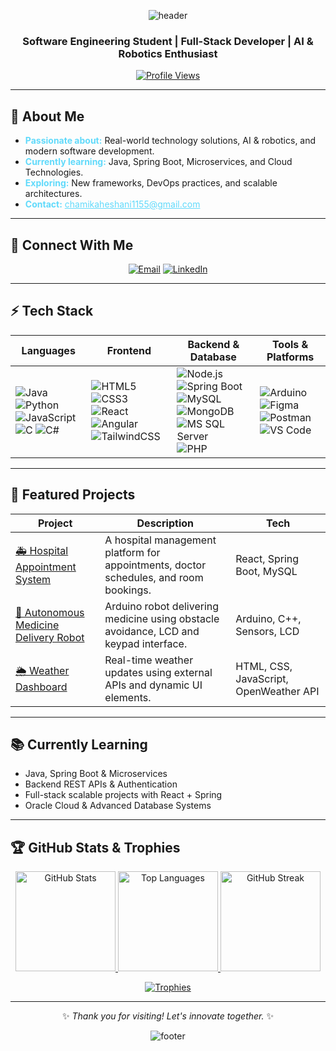 <div align="center">

![header](https://capsule-render.vercel.app/api?type=waving&color=0a66c2&height=200&section=header&text=Chamika%20Amarasinghe&fontColor=ffffff&fontSize=48&animation=fadeIn)

<h3>Software Engineering Student | Full-Stack Developer | AI & Robotics Enthusiast</h3>

[![Profile Views](https://komarev.com/ghpvc/?username=chamika-h&color=0a66c2&style=flat&label=PROFILE+VIEWS)](https://github.com/chamika-h)

</div>

---

## 👤 About Me

<ul>
  <li><span style="color:#61dafb;"><strong>Passionate about:</strong></span> Real-world technology solutions, AI & robotics, and modern software development.</li>
  <li><span style="color:#61dafb;"><strong>Currently learning:</strong></span> Java, Spring Boot, Microservices, and Cloud Technologies.</li>
  <li><span style="color:#61dafb;"><strong>Exploring:</strong></span> New frameworks, DevOps practices, and scalable architectures.</li>
  <li><span style="color:#61dafb;"><strong>Contact:</strong></span> <a href="mailto:chamikaheshani1155@gmail.com" style="color:#61dafb;">chamikaheshani1155@gmail.com</a></li>
</ul>

---

## 🔗 Connect With Me

<p align="center">
  <a href="mailto:chamikaheshani1155@gmail.com" target="_blank"><img src="https://img.shields.io/badge/Email-0A66C2?style=for-the-badge&logo=gmail&logoColor=white" alt="Email"></a>
  <a href="https://linkedin.com/in/chamika-amarasinghe-9293091b0" target="_blank"><img src="https://img.shields.io/badge/LinkedIn-0A66C2?style=for-the-badge&logo=linkedin&logoColor=white" alt="LinkedIn"></a>

</p>

---

## ⚡ Tech Stack

| Languages | Frontend | Backend & Database | Tools & Platforms |
|---|---|---|---|
| ![Java](https://img.shields.io/badge/-Java-181717?style=flat&logo=java&logoColor=white) ![Python](https://img.shields.io/badge/-Python-181717?style=flat&logo=python&logoColor=white) ![JavaScript](https://img.shields.io/badge/-Javascript-181717?style=flat&logo=javascript&logoColor=F7DF1E) ![C](https://img.shields.io/badge/-C-181717?style=flat&logo=c&logoColor=white) ![C#](https://img.shields.io/badge/-C%23-181717?style=flat&logo=c-sharp&logoColor=white) | ![HTML5](https://img.shields.io/badge/-HTML5-181717?style=flat&logo=html5&logoColor=E34F26) ![CSS3](https://img.shields.io/badge/-CSS3-181717?style=flat&logo=css3&logoColor=1572B6) ![React](https://img.shields.io/badge/-React-181717?style=flat&logo=react&logoColor=61DAFB) ![Angular](https://img.shields.io/badge/-Angular-181717?style=flat&logo=angular&logoColor=DD0031) ![TailwindCSS](https://img.shields.io/badge/-TailwindCSS-181717?style=flat&logo=tailwind-css&logoColor=38B2AC) | ![Node.js](https://img.shields.io/badge/-Node.js-181717?style=flat&logo=node.js) ![Spring Boot](https://img.shields.io/badge/-Spring%20Boot-181717?style=flat&logo=spring-boot) ![MySQL](https://img.shields.io/badge/-MySQL-181717?style=flat&logo=mysql&logoColor=4479A1) ![MongoDB](https://img.shields.io/badge/-MongoDB-181717?style=flat&logo=mongodb&logoColor=47A248) ![MS SQL Server](https://img.shields.io/badge/-SQL%20Server-181717?style=flat&logo=microsoft-sql-server) ![PHP](https://img.shields.io/badge/-PHP-181717?style=flat&logo=php) | ![Arduino](https://img.shields.io/badge/-Arduino-181717?style=flat&logo=arduino&logoColor=00979D) ![Figma](https://img.shields.io/badge/-Figma-181717?style=flat&logo=figma) ![Postman](https://img.shields.io/badge/-Postman-181717?style=flat&logo=postman&logoColor=FF6C37) ![VS Code](https://img.shields.io/badge/-VS%20Code-181717?style=flat&logo=visual-studio-code) |

---

## 🚀 Featured Projects

| Project | Description | Tech |
|---|---|---|
| [🚑 Hospital Appointment System](https://github.com/chamika-h/hospital-appointment-system) | A hospital management platform for appointments, doctor schedules, and room bookings. | React, Spring Boot, MySQL |
| [🤖 Autonomous Medicine Delivery Robot](https://github.com/chamika-h/medicine-delivery-robot) | Arduino robot delivering medicine using obstacle avoidance, LCD and keypad interface. | Arduino, C++, Sensors, LCD |
| [🌦️ Weather Dashboard](https://github.com/chamika-h/weather-dashboard) | Real-time weather updates using external APIs and dynamic UI elements. | HTML, CSS, JavaScript, OpenWeather API |

---

## 📚 Currently Learning

- Java, Spring Boot & Microservices  
- Backend REST APIs & Authentication  
- Full-stack scalable projects with React + Spring  
- Oracle Cloud & Advanced Database Systems  

---

## 🏆 GitHub Stats & Trophies

<div align="center">

<a href="https://github.com/chamika-h">
  <img height="160" src="https://github-readme-stats.vercel.app/api?username=chamika-h&show_icons=true&theme=gruvbox&count_private=true&hide_title=true" alt="GitHub Stats"/>
  <img height="160" src="https://github-readme-stats.vercel.app/api/top-langs/?username=chamika-h&layout=compact&theme=gruvbox&hide_title=true" alt="Top Languages"/>
  <img height="160" src="https://github-readme-streak-stats.herokuapp.com/?user=chamika-h&theme=gruvbox" alt="GitHub Streak" />
</a>

<br>

[![Trophies](https://github-profile-trophy.vercel.app/?username=chamika-h&theme=gruvbox&no-bg=true&no-frame=true&row=1&column=7)](https://github.com/ryo-ma/github-profile-trophy)

</div>

---

<div align="center">

✨ _Thank you for visiting! Let's innovate together._ ✨

![footer](https://capsule-render.vercel.app/api?type=waving&color=0a66c2&height=100&section=footer)

</div>
